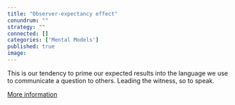 ```yaml
---
title: "Observer-expectancy effect"
conundrum: ""
strategy: ""
connected: []
categories: ['Mental Models']
published: true
image: 
---
```


This is our tendency to prime our expected results into the language we use to communicate a question to others. Leading the witness, so to speak.

[More information](https://en.wikipedia.org/wiki/Observer-expectancy_effect)


